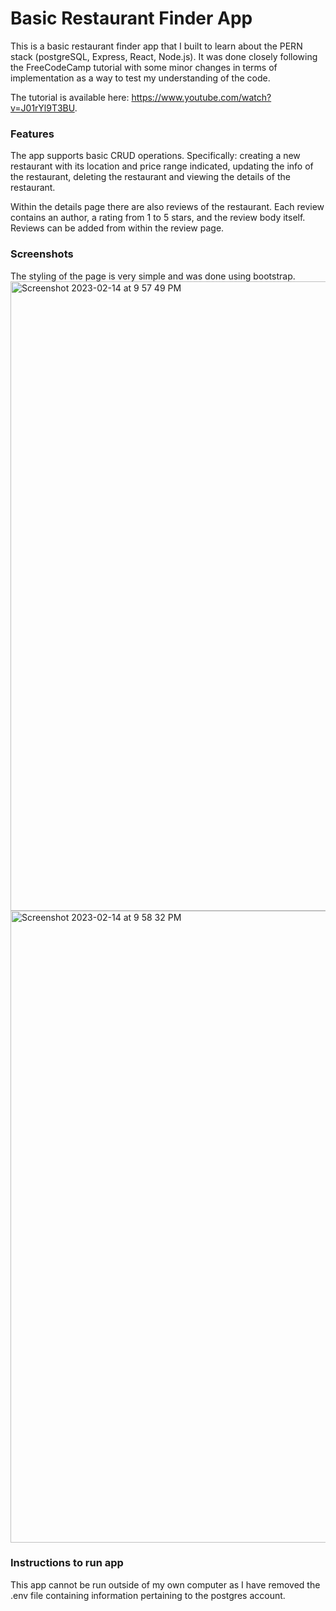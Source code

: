 # Basic Restaurant Finder App

This is a basic restaurant finder app that I built to learn about the PERN stack (postgreSQL, Express, React, Node.js). It was done closely following the FreeCodeCamp tutorial with some minor changes in terms of implementation as a way to test my understanding of the code.

The tutorial is available here: https://www.youtube.com/watch?v=J01rYl9T3BU.

### Features
The app supports basic CRUD operations. Specifically: creating a new restaurant with its location and price range indicated, updating the info of the restaurant, deleting the restaurant and viewing the details of the restaurant.

Within the details page there are also reviews of the restaurant. Each review contains an author, a rating from 1 to 5 stars, and the review body itself. Reviews can be added from within the review page.

### Screenshots
The styling of the page is very simple and was done using bootstrap.<img width="1007" alt="Screenshot 2023-02-14 at 9 57 49 PM" src="https://user-images.githubusercontent.com/70146427/218759167-6d592d6f-239d-497b-a372-165bb4fb7893.png">
<img width="1011" alt="Screenshot 2023-02-14 at 9 58 32 PM" src="https://user-images.githubusercontent.com/70146427/218759337-172ff961-de82-459f-939a-be292872f8f0.png">

### Instructions to run app
This app cannot be run outside of my own computer as I have removed the .env file containing information pertaining to the postgres account.

